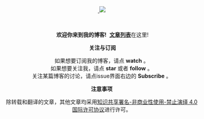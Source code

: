 <div align="center">
  <a href="https://github.com/hua03/blog/issues">
  <img src="http://opd59bmxu.bkt.clouddn.com/201818261534-S.png"></img>
  </a>
</div>

<p></p>
<p align="center">
    
</p>

<p></p>

<p align="center">
  <b>欢迎你来到我的博客!</b>
  <a href="https://github.com/hua03/blog/issues"><b>文章列表</b></a>在这里!
</p>

<p></p>
<p></p>

<p align="center">
  <b>关注与订阅</b>
</p>


<div align="center">
  如果想要订阅我的博客，请点 <b>watch</b> 。
</div>
<div align="center">
  如果想要关注我，请点 <b>star</b> 或者 <b>follow</b> 。
</div>
<div align="center">
  关注某篇博客的讨论，请点issue界面右边的 <b>Subscribe</b> 。
</div>


<p></p>
<p></p>

<p align="center">
  <b>注意事项</b>
</p>

<p align="center">
除转载和翻译的文章，其他文章均采用<a rel="license" href="http://creativecommons.org/licenses/by-nc-nd/4.0/">知识共享署名-非商业性使用-禁止演绎 4.0 国际许可协议</a>进行许可。
</p>
